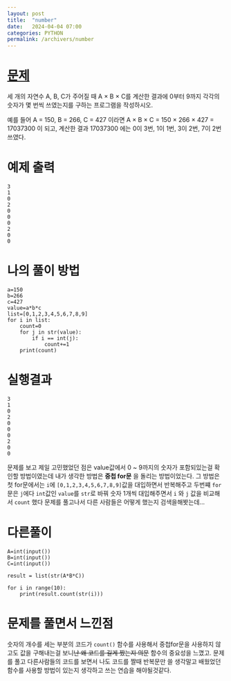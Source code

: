 ```yaml
---
layout: post
title:  "number"
date:   2024-04-04 07:00
categories: PYTHON
permalink: /archivers/number
---
```

[문제]:https://www.acmicpc.net/problem/2577
# [문제]
세 개의 자연수 A, B, C가 주어질 때 A × B × C를 계산한 결과에 0부터 9까지 각각의 숫자가 몇 번씩 쓰였는지를 구하는 프로그램을 작성하시오.

예를 들어 A = 150, B = 266, C = 427 이라면 A × B × C = 150 × 266 × 427 = 17037300 이 되고, 계산한 결과 17037300 에는 0이 3번, 1이 1번, 3이 2번, 7이 2번 쓰였다.

# 예제 출력

```ptchon
3
1
0
2
0
0
0
2
0
0
```
# 나의 풀이 방법

```ptchon
a=150
b=266
c=427
value=a*b*c
list=[0,1,2,3,4,5,6,7,8,9]
for i in list:
    count=0
    for j in str(value):
        if i == int(j):
            count+=1
    print(count)
```
# 실행결과
```
3
1
0
2
0
0
0
2
0
0
```
문제를 보고 제일 고민했었던 점은 value값에서 0 ~ 9까지의 숫자가 포함되있는걸 확인할 방법이였는데
내가 생각한 방법은 __중첩 for문__ 을 돌리는 방법이었는다.
그 방법은 첫 for문에서는 `i`에 `[0,1,2,3,4,5,6,7,8,9]`값을 대입하면서 반복해주고
두번쨰 `for`문은 `j`에다 `int`값인 `value`를 `str`로 바꿔 숫자 1개씩 대입해주면서
`i` 와 `j` 값을 비교해서 `count` 했다
문제를 풀고나서 다른 사람들은 어떻게 했는지 검색을해봣는데...
# 다른풀이 
```
A=int(input())
B=int(input())
C=int(input())

result = list(str(A*B*C))

for i in range(10):
    print(result.count(str(i)))
```
# 문제를 풀면서 느낀점
숫자의 개수를 세는 부분의 코드가 `count()` 함수를 사용해서 중첩for문을 사용하지 않고도
값을 구해내는걸 보니~~난 왜 코드를 길게 짰는지 의문~~ 함수의 중요성을 느꼈고.
문제를 풀고 다른사람들의 코드를 보면서 나도 코드를 짤때 반복문만 쓸 생각말고
배웠었던 함수를 사용할 방법이 있는지 생각하고 쓰는 연습을 해야될것같다.



